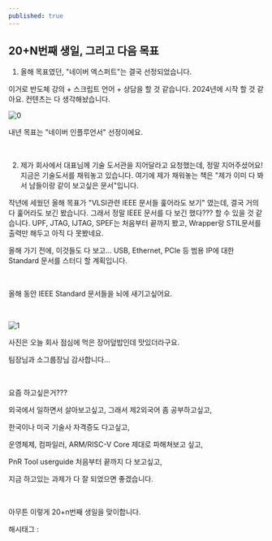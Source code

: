 ```yaml
---
published: true
---
```

## 20+N번째 생일, 그리고 다음 목표

1) 올해 목표였던, "네이버 엑스퍼트"는 결국 선정되었습니다.

이거로 반도체 강의 + 스크립트 언어 + 상담을 할 것 같습니다. 2024년에 시작 할 것 같아요. 컨텐츠는 다 생각해놨습니다.

![0](/asset/img/223190913034/0.png)

내년 목표는 "네이버 인플루언서" 선정이에요.

​

2) 제가 회사에서 대표님께 기술 도서관을 지어달라고 요청했는데, 정말 지어주셨어요! 지금은 기술도서를 채워놓고 있습니다. 여기에 제가 채워놓는 책은 "제가 이미 다 봐서 남들이랑 같이 보고싶은 문서"입니다.

작년에 세웠던 올해 목표가 "VLSI관련 IEEE 문서들 훑어라도 보기" 였는데, 결국 거의 다 훑어라도 보긴 봤습니다. 그래서 정말 IEEE 문서를 다 보긴 했다??? 할 수 있을 것 같습니다. UPF, JTAG, IJTAG, SPEF는 처음부터 끝까지 봤고, Wrapper랑 STIL문서를 출력만 해두고 아직 다 못봤네요.

올해 가기 전에, 이것들도 다 보고... USB, Ethernet, PCIe 등 범용 IP에 대한 Standard 문서를 스터디 할 계획입니다.

​

올해 동안 IEEE Standard 문서들을 뇌에 새기고싶어요.

​

![1](/asset/img/223190913034/1.png)

사진은 오늘 회사 점심에 먹은 장어덮밥인데 맛있더라구요.

팀장님과 소그룹장님 감사합니다…

​

요즘 하고싶은거???

외국에서 일하면서 살아보고싶고, 그래서 제2외국어 좀 공부하고싶고,

한국이나 미국 기술사 자격증도 다고싶고,

운영체제, 컴파일러, ARM/RISC-V Core 제대로 파해쳐보고 싶고,

PnR Tool userguide 처음부터 끝까지 다 보고싶고,

지금 하고있는 과제가 다 잘 되었으면 좋겠습니다.

​

아무튼 이렇게 20+n번째 생일을 맞이합니다.

 해시태그 : 